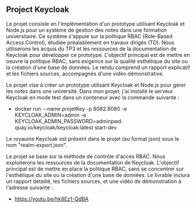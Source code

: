 ## Project Keycloak

Le projet consiste en l'implémentation d'un prototype utilisant Keycloak et Node.js pour un système de gestion des notes dans une formation universitaire. 
Ce système s'appuie sur la politique RBAC (Role-Based Access Control), étudiée préalablement en travaux dirigés (TD). 
Nous utiliserons les acquis du TP3 et les ressources de la documentation de Keycloak pour développer ce prototype. 
L'objectif principal est de mettre en oeuvre la politique RBAC, sans exigence sur la qualité esthétique du site ou la création d'une base de données. 
Le rendu comprend un rapport explicatif et les fichiers sources, accompagnés d'une vidéo démonstrative.

Le projet vise à créer un prototype utilisant Keycloak et Node.js pour gérer les notes dans une université. 
Dans mon projet, j'ai installé le serveur Keycloak en mode test dans un conteneur avec la commande suivante : 
- docker run --name projetKey -p 8082:8080 -e KEYCLOAK_ADMIN=admin -e KEYCLOAK_ADMIN_PASSWORD=adminpwd quay.io/keycloak/keycloak:latest start-dev

Le royaume Keycloak est présent dans le projet (au format json) sous le nom "realm-export.json".

Le projet se base sur la méthode de contrôle d'accès RBAC. Nous exploiterons les ressources de la documentation de Keycloak. 
L'objectif principal est de mettre en place la politique RBAC, sans se concentrer sur l'esthétique du site ou la création d'une base de données. 
Le livrable inclura un rapport détaillé, les fichiers sources, et une vidéo de démonstration à l'adresse suivante : 
- https://youtu.be/hk8Ez1-QdBA